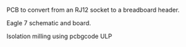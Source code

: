 PCB to convert from an RJ12 socket to a breadboard header.

Eagle 7 schematic and board.

Isolation milling using pcbgcode ULP
